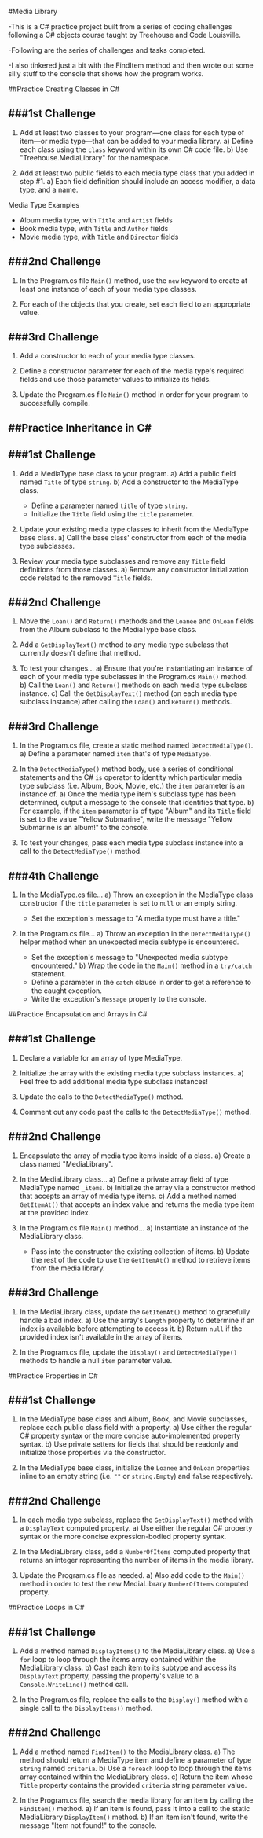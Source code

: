 ﻿#Media Library

-This is a C# practice project built from a series of coding challenges following a C# objects course taught by Treehouse and Code Louisville.

-Following are the series of challenges and tasks completed.

-I also tinkered just a bit with the FindItem method and then wrote out some silly stuff to the console that shows how the program works. 



##Practice Creating Classes in C#

###1st Challenge
--------------------------------------------------

1. Add at least two classes to your program—one class for each type of item—or media type—that can be added to your media library.
  a) Define each class using the `class` keyword within its own C# code file. 
  b) Use "Treehouse.MediaLibrary" for the namespace.

2. Add at least two public fields to each media type class that you added in step #1.
  a) Each field definition should include an access modifier, a data type, and a name.

Media Type Examples

* Album media type, with `Title` and `Artist` fields
* Book media type, with `Title` and `Author` fields
* Movie media type, with `Title` and `Director` fields

###2nd Challenge
--------------------------------------------------

1. In the Program.cs file `Main()` method, use the `new` keyword to create at least one instance of each of your media type classes.

2. For each of the objects that you create, set each field to an appropriate value.

###3rd Challenge
--------------------------------------------------

1. Add a constructor to each of your media type classes.

2. Define a constructor parameter for each of the media type's required fields and use those parameter values to initialize its fields.

3. Update the Program.cs file `Main()` method in order for your program to successfully compile.






##Practice Inheritance in C#
--------------------------------------------------

###1st Challenge
--------------------------------------------------

1. Add a MediaType base class to your program.
  a) Add a public field named `Title` of type `string`.
  b) Add a constructor to the MediaType class.
    * Define a parameter named `title` of type `string`.
    * Initialize the `Title` field using the `title` parameter.

2. Update your existing media type classes to inherit from the MediaType base class.
  a) Call the base class' constructor from each of the media type subclasses.

3. Review your media type subclasses and remove any `Title` field definitions from those classes.
  a) Remove any constructor initialization code related to the removed `Title` fields.

###2nd Challenge
--------------------------------------------------

1. Move the `Loan()` and `Return()` methods and the `Loanee` and `OnLoan` fields from the Album subclass to the MediaType base class.

2. Add a `GetDisplayText()` method to any media type subclass that currently doesn't define that method.

3. To test your changes...
  a) Ensure that you're instantiating an instance of each of your media type subclasses in the Program.cs `Main()` method.
  b) Call the `Loan()` and `Return()` methods on each media type subclass instance.
  c) Call the `GetDisplayText()` method (on each media type subclass instance) after calling the `Loan()` and `Return()` methods.

###3rd Challenge
--------------------------------------------------

1. In the Program.cs file, create a static method named `DetectMediaType()`.
  a) Define a parameter named `item` that's of type `MediaType`.

2. In the `DetectMediaType()` method body, use a series of conditional statements and the C# `is` operator to identity which particular media type subclass (i.e. Album, Book, Movie, etc.) the `item` parameter is an instance of.
  a) Once the media type item's subclass type has been determined, output a message to the console that identifies that type.
  b) For example, if the `item` parameter is of type "Album" and its `Title` field is set to the value "Yellow Submarine", write the message "Yellow Submarine is an album!" to the console.

3. To test your changes, pass each media type subclass instance into a call to the `DetectMediaType()` method.

###4th Challenge
--------------------------------------------------

1. In the MediaType.cs file...
  a) Throw an exception in the MediaType class constructor if the `title` parameter is set to `null` or an empty string.
    * Set the exception's message to "A media type must have a title."

2. In the Program.cs file...
  a) Throw an exception in the `DetectMediaType()` helper method when an unexpected media subtype is encountered.
    * Set the exception's message to "Unexpected media subtype encountered."
  b) Wrap the code in the `Main()` method in a `try/catch` statement.
    * Define a parameter in the `catch` clause in order to get a reference to the caught exception.
    * Write the exception's `Message` property to the console.






##Practice Encapsulation and Arrays in C#

###1st Challenge
--------------------------------------------------

1. Declare a variable for an array of type MediaType.

2. Initialize the array with the existing media type subclass instances.
  a) Feel free to add additional media type subclass instances!

3. Update the calls to the `DetectMediaType()` method.

4. Comment out any code past the calls to the `DetectMediaType()` method.

###2nd Challenge
--------------------------------------------------

1. Encapsulate the array of media type items inside of a class.
  a) Create a class named "MediaLibrary".

2. In the MediaLibrary class...
  a) Define a private array field of type MediaType named `_items`.
  b) Initialize the array via a constructor method that accepts an array of media type items.
  c) Add a method named `GetItemAt()` that accepts an index value and returns the media type item at the provided index.

3. In the Program.cs file `Main()` method...
  a) Instantiate an instance of the MediaLibrary class.
    * Pass into the constructor the existing collection of items.
  b) Update the rest of the code to use the `GetItemAt()` method to retrieve items from the media library.

###3rd Challenge
--------------------------------------------------

1. In the MediaLibrary class, update the `GetItemAt()` method to gracefully handle a bad index.
  a) Use the array's `Length` property to determine if an index is available before attempting to access it.
  b) Return `null` if the provided index isn't available in the array of items.

2. In the Program.cs file, update the `Display()` and `DetectMediaType()` methods to handle a null `item` parameter value.






##Practice Properties in C#

###1st Challenge
--------------------------------------------------

1. In the MediaType base class and Album, Book, and Movie subclasses, replace each public class field with a property.
  a) Use either the regular C# property syntax or the more concise auto-implemented property syntax.
  b) Use private setters for fields that should be readonly and initialize those properties via the constructor.

2. In the MediaType base class, initialize the `Loanee` and `OnLoan` properties inline to an empty string (i.e. `""` or `string.Empty`) and `false` respectively.

###2nd Challenge
--------------------------------------------------

1. In each media type subclass, replace the `GetDisplayText()` method with a `DisplayText` computed property.
  a) Use either the regular C# property syntax or the more concise expression-bodied property syntax.

2. In the MediaLibrary class, add a `NumberOfItems` computed property that returns an integer representing the number of items in the media library.

3. Update the Program.cs file as needed.
  a) Also add code to the `Main()` method in order to test the new MediaLibrary `NumberOfItems` computed property.






##Practice Loops in C#

###1st Challenge
--------------------------------------------------

1. Add a method named `DisplayItems()` to the MediaLibrary class.
  a) Use a `for` loop to loop through the items array contained within the MediaLibrary class.
  b) Cast each item to its subtype and access its `DisplayText` property, passing the property's value to a `Console.WriteLine()` method call.

2. In the Program.cs file, replace the calls to the `Display()` method with a single call to the `DisplayItems()` method.

###2nd Challenge
--------------------------------------------------

1. Add a method named `FindItem()` to the MediaLibrary class.
  a) The method should return a MediaType item and define a parameter of type `string` named `criteria`.
  b) Use a `foreach` loop to loop through the items array contained within the MediaLibrary class.
  c) Return the item whose `Title` property contains the provided `criteria` string parameter value.

2. In the Program.cs file, search the media library for an item by calling the `FindItem()` method.
  a) If an item is found, pass it into a call to the static MediaLibrary `DisplayItem()` method.
  b) If an item isn't found, write the message "Item not found!" to the console.

